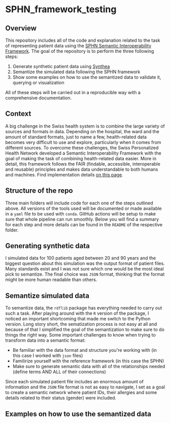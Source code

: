 # SPHN_framework_testing

## Overview

This repository includes all of the code and explanation related to the task of representing patient data using the [SPHN Semantic Interoperability Framework](https://sphn.ch/network/data-coordination-center/the-sphn-semantic-interoperability-framework/). The goal of the repository is to perform the three following steps:

 1) Generate synthetic patient data using [Synthea](https://github.com/synthetichealth/synthea)
 2) Semantize the simulated data following the SPHN framework
 3) Show some examples on how to use the semantized data to validate it, querying or visualization

All of these steps will be carried out in a reproducible way with a comprehensive documentation.

## Context

A big challenge in the Swiss health system is to combine the large variety of sources and formats in data. Depending on the hospital, the ward and the amount of standard formats, just to name a few, health-related data becomes very difficult to use and explore, particularly when it comes from different sources. To overcome these challenges, the Swiss Personalized Health Network developed a Semantic Interoperability Framework with the goal of making the task of combining health-related data easier. More in detail, this framework follows the FAIR (findable, accessible, interoperable and reusable) principles and makes data understandable to both humans and machines. Find implementation details [on this page](https://sphn.ch/network/data-coordination-center/the-sphn-semantic-interoperability-framework/).

## Structure of the repo

Three main folders will include code for each one of the steps outlined above. All versions of the tools used will be documented or made available in a `yaml` file to be used with `conda`. GitHub actions will be setup to make sure that whole pipeline can run smoothly. Below you will find a summary for each step and more details can be found in the `README` of the respective folder.

## Generating synthetic data

I simulated data for 100 patients aged between 20 and 90 years and the biggest question about this simulation was the output format of patient files. Many standards exist and I was not sure which one would be the most ideal pick to semantize. The final choice was `JSON` format, thinking that the format might be more human readable than others. 

## Semantize simulated data

To semantize data, the `rdflib` package has everything needed to carry out such a task. After playing around with the `R` version of the package, I noticed an important shortcoming that made me switch to the Python version. Long story short, the sematization process is not easy at all and because of that I simplified the goal of the semantization to make sure to do things the right way. Some important challenges to know when trying to transform data into a semantic format:

 - Be familiar with the data format and structure you're working with (in this case I worked with `json` files)
 - Familirize yourself with the reference framework (in this case the SPHN)
 - Make sure to generate semantic data with all of the relationships needed (define terms AND ALL of their connections)

Since each simulated patient file includes an enormous amount of information and the `JSON` file format is not as easy to navigate, I set as a goal to create a semantic network where patient IDs, their allergies and some details related to their status (gender) were included. 

## Examples on how to use the semantized data
